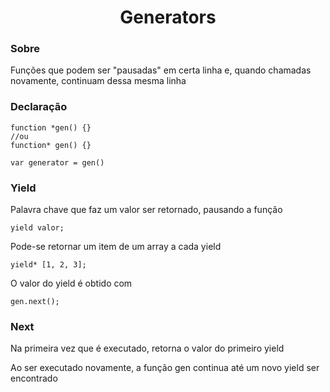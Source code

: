 <h1 align="center">Generators</h1>

<h3>Sobre</h3>
<p>Funções que podem ser "pausadas" em certa linha e, quando chamadas novamente, continuam dessa mesma linha</p>

<h3>Declaração</h3>

```
function *gen() {} 
//ou
function* gen() {}

var generator = gen()
```
<h3>Yield</h3>
<p>Palavra chave que faz um valor ser retornado, pausando a função</p>

```
yield valor;
```
<p>Pode-se retornar um item de um array a cada yield</p>

```
yield* [1, 2, 3];
```
<p>O valor do yield é obtido com</p>

```
gen.next();
```

<h3>Next</h3>
<p>Na primeira vez que é executado, retorna o valor do primeiro yield</p>
<p>Ao ser executado novamente, a função gen continua até um novo yield ser encontrado</p>
